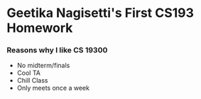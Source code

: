 # Geetika Nagisetti's First CS193 Homework

### Reasons why I like CS 19300
- No midterm/finals
- Cool TA
- Chill Class
- Only meets once a week
